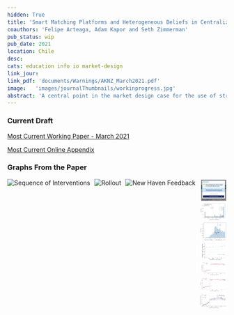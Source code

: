 ```yaml
---
hidden: True
title: 'Smart Matching Platforms and Heterogeneous Beliefs in Centralized School Choice'
coauthors: 'Felipe Arteaga, Adam Kapor and Seth Zimmerman'
pub_status: wip
pub_date: 2021
location: Chile
desc:
cats: education info io market-design
link_jour:
link_pdf: 'documents/Warnings/AKNZ_March2021.pdf'
image:   'images/journalThumbnails/workinprogress.jpg'
abstract: 'A central point in the market design case for the use of strategyproof assignment mechanisms in school choice is that they relieve applicants of the need to strategize on the basis of beliefs about admissions chances. This paper shows that beliefs about admissions chances shape choice outcomes even when the assignment mechanism is strategyproof by influencing the way applicants search for schools, and that smart matching platforms providing live feedback on admissions chances help applicants search more effectively. Motivated by a model in which applicants engage in costly search for schools and over-optimism can lead to under-search, we use data from a large-scale survey of choice participants in Chile to show that learning about schools is hard, that beliefs about admissions chances guide the decision to stop searching, and that applicants systematically underestimate nonplacement risk. We then use RCT and RD research designs to evaluate live feedback policies at scale in the Chilean and New Haven choice systems. We find that 22 percent of applicants submitting applications where risks of nonplacement are high respond to warnings by adding schools to their list, reducing their nonplacement risk by 58 percent. These results replicate across settings and over time. We conclude that reducing the strategic burden of school choice requires not just strategyproofness inside the centralized system, but also choice supports for the strategic decisions that inevitably remain outside of it.'
---
```



### Current Draft

[Most Current Working Paper - March 2021](../work/documents/Warnings/AKNZ_March2021.pdf)

[Most Current Online Appendix](../work/documents/Warnings/OnlineAppendix.pdf)


### Graphs From the Paper
<img src="../work/documents/Warnings/sequence.png"
     alt="Sequence of Interventions"
     style="float: left; margin-right: 10px;" />

<img src="../work/documents/Warnings/rollout.png"
          alt="Rollout"
          style="float: left; margin-right: 10px;" />

<img src="../work/documents/Warnings/NewHaven_Warning.png"
                    alt="New Haven Feedback"
                    style="float: left; margin-right: 10px;" />

<div class='full'>
  <div class='row'>
    <div class='large-12 columns'>
      <div class='mod modBoxedSlider'>
        <div class='slides'>
        <div class='slide'>
          <img alt="" src="documents/Warnings/figure_0.png" />
        </div>
        <div class='slide'>
          <img alt="" src="documents/Warnings/figure_1.png" />
        </div>
          <div class='slide'>
            <img alt="" src="documents/Warnings/figure_2.png" />
          </div>
          <div class='slide'>
            <img alt="" src="documents/Warnings/figure_3.png" />
          </div>
          <div class='slide'>
            <img alt="" src="documents/Warnings/figure_4a.png" />
          </div>
          <div class='slide'>
            <img alt="" src="documents/Warnings/figure_4b.png" />
          </div>
          <div class='slide'>
            <img alt="" src="documents/Warnings/figure_5.png" />
          </div>
        </div>
      </div>
    </div>
  </div>
